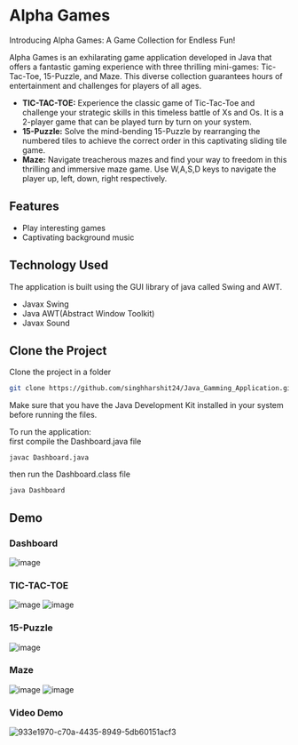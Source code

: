 # Alpha Games

Introducing Alpha Games: A Game Collection for Endless Fun!

Alpha Games is an exhilarating game application developed in Java that offers a fantastic gaming experience with three thrilling mini-games: Tic-Tac-Toe, 15-Puzzle, and Maze. This diverse collection guarantees hours of entertainment and challenges for players of all ages.

- <b>TIC-TAC-TOE:</b> Experience the classic game of Tic-Tac-Toe and challenge your strategic skills in this timeless battle of Xs and Os. It is a 2-player game that can be played turn by turn on your system.
- <b>15-Puzzle:</b> Solve the mind-bending 15-Puzzle by rearranging the numbered tiles to achieve the correct order in this captivating sliding tile game. 
- <b>Maze:</b> Navigate treacherous mazes and find your way to freedom in this thrilling and immersive maze game. Use W,A,S,D keys to navigate the player up, left, down, right respectively.

## Features

- Play interesting games
- Captivating background music

## Technology Used

The application is built using the GUI library of java called Swing and AWT.
- Javax Swing
- Java AWT(Abstract Window Toolkit)
- Javax Sound

## Clone the Project

Clone the project in a folder

```bash
git clone https://github.com/singhharshit24/Java_Gamming_Application.git
```
Make sure that you have the Java Development Kit installed in your system before running the files.

To run the application: <br>
first compile the Dashboard.java file
```terminal
javac Dashboard.java
```
then run the Dashboard.class file
```terminal
java Dashboard
```

## Demo

### Dashboard
![image](https://github.com/singhharshit24/Java_Gamming_Application/assets/104483826/26dd8381-5167-4fed-a264-0eda4a81b0a4)

### TIC-TAC-TOE
![image](https://github.com/singhharshit24/Java_Gamming_Application/assets/104483826/e972fb91-a4c4-4a4f-b84d-9a92e58583b4)
![image](https://github.com/singhharshit24/Java_Gamming_Application/assets/104483826/fe5e6444-ef7b-4c08-8ea3-dae1ceed2390)

### 15-Puzzle
![image](https://github.com/singhharshit24/Java_Gamming_Application/assets/104483826/b6cee319-1aa7-4bc9-91bc-5c05a658622d)

### Maze
![image](https://github.com/singhharshit24/Java_Gamming_Application/assets/104483826/b1e90733-3ea1-4980-9cda-4743fb76561f)
![image](https://github.com/singhharshit24/Java_Gamming_Application/assets/104483826/f59227bd-6143-4b32-91f6-ca832b7bf330)

### Video Demo
![933e1970-c70a-4435-8949-5db60151acf3](https://github.com/singhharshit24/Java_Gamming_Application/assets/104483826/e0a6f0ee-3fed-4f32-b0f3-50632be63e7e)
